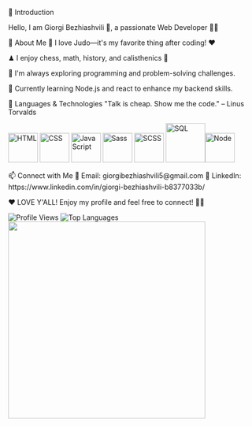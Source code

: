 📌 Introduction

Hello, I am Giorgi Bezhiashvili 🧍, a passionate Web Developer 👨‍💻

🌟 About Me
🥋 I love Judo—it's my favorite thing after coding! ❤️

♟ I enjoy chess, math, history, and calisthenics 💪

👀 I'm always exploring programming and problem-solving challenges.

🌱 Currently learning Node.js and react to enhance my backend skills.

🚀 Languages & Technologies
"Talk is cheap. Show me the code." – Linus Torvalds

<p align="left"> <img src="https://upload.wikimedia.org/wikipedia/commons/thumb/6/61/HTML5_logo_and_wordmark.svg/250px-HTML5_logo_and_wordmark.svg.png" alt="HTML" width="60"> <img src="https://codybonney.com/images/1x1/tags/400x400/css.png" alt="CSS" width="60"> <img src="https://upload.wikimedia.org/wikipedia/commons/thumb/9/99/Unofficial_JavaScript_logo_2.svg/512px-Unofficial_JavaScript_logo_2.svg.png" alt="JavaScript" width="60"> <img src="https://encrypted-tbn0.gstatic.com/images?q=tbn:ANd9GcRHHXh4ol0H3KHguGdHW7rGfH9BvNBdXwB8HQ&s" alt="Sass" width="60"> <img src="https://pluginicons.craft-cdn.com/scssqTY8srJEesn2VFiUV73mUCyRIZsfXfDj2eOY.svg?1528091210" alt="SCSS" width="60"> <img src= "https://static.vecteezy.com/system/resources/thumbnails/036/044/336/small_2x/sql-database-icon-logo-design-ui-or-ux-app-png.png" alt = "SQL" width = "80"><img src="https://seeklogo.com/images/N/nodejs-logo-52F5C0204E-seeklogo.com.png" alt="Node" width="60"></p>
📫 Connect with Me
📧 Email: giorgibezhiashvili5@gmail.com
🔗 LinkedIn: https://www.linkedin.com/in/giorgi-bezhiashvili-b8377033b/

❤️ LOVE Y'ALL! Enjoy my profile and feel free to connect! 🚀💞

![Profile Views](https://komarev.com/ghpvc/?username=giorgi-bezhiashvili&color=blue)
![Top Languages](https://github-readme-stats.vercel.app/api/top-langs/?username=giorgi-bezhiashvili&layout=compact&theme=tokyonight)
<img src="https://media.giphy.com/media/QTfX9Ejfra3ZmNxh6B/giphy.gif" width="400">

